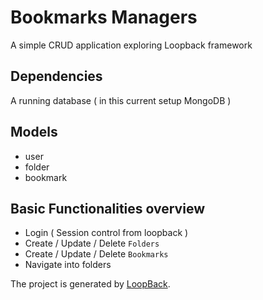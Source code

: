 # Bookmarks Managers

A simple CRUD application exploring Loopback framework

## Dependencies
A running database ( in this current setup MongoDB )

## Models
- user
- folder
- bookmark

## Basic Functionalities overview
- Login ( Session control from loopback )
- Create / Update / Delete `Folders`
- Create / Update / Delete `Bookmarks`
- Navigate into folders


The project is generated by [LoopBack](http://loopback.io).